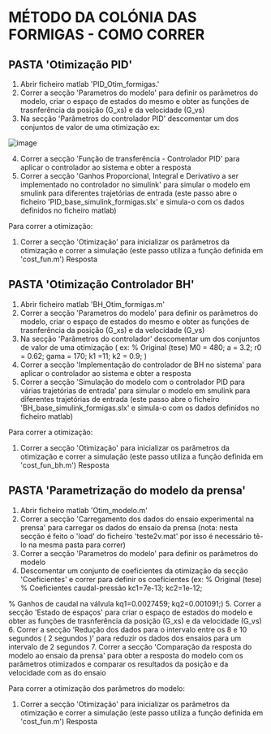 # MÉTODO DA COLÓNIA DAS FORMIGAS - COMO CORRER
## PASTA 'Otimização PID'
1. Abrir ficheiro matlab 'PID_Otim_formigas.'
2. Correr a secção 'Parametros do modelo' para definir os parâmetros do modelo, criar o espaço de estados do mesmo e obter as funções de trasnferência da posição (G_xs) e da velocidade (G_vs)
3. Na secção 'Parâmetros do controlador PID' descomentar um dos conjuntos de valor de uma otimização 
ex:

![image](https://github.com/Carolf27/PSA---P4---Sistema-hidr-ulico-22-23-/assets/129117353/a8efb6f7-3657-46d4-8acd-87b2dcde8d2b)

4. Correr a secção 'Função de transferência - Controlador PID' para aplicar o controlador ao sistema e obter a resposta
5. Correr a secção 'Ganhos Proporcional, Integral e Derivativo a ser implementado no controlador no simulink' para simular o modelo em smulink para diferentes trajetórias de entrada
(este passo abre o ficheiro 'PID_base_simulink_formigas.slx' e simula-o com os dados definidos no ficheiro matlab)

Para correr a otimização:
1. Correr a secção 'Otimização' para inicializar os parâmetros da otimização e correr a simulação
(este passo utiliza a função definida em 'cost_fun.m')
Resposta

## PASTA 'Otimização Controlador BH'
1. Abrir ficheiro matlab 'BH_Otim_formigas.m'
2. Correr a secção 'Parametros do modelo' para definir os parâmetros do modelo, criar o espaço de estados do mesmo e obter as funções de trasnferência da posição (G_xs) e da velocidade (G_vs)
3. Na secção 'Parâmetros do controlador' descomentar um dos conjuntos de valor de uma otimização 
( ex:
% Original (tese)
M0 = 480;
a = 3.2;
r0 =   0.62;
gama = 170;
k1 =11;
k2 = 0.9; )
4. Correr a secção 'Implementação do controlador de BH no sistema' para aplicar o controlador ao sistema e obter a resposta
5. Correr a secção 'Simulação do modelo com o controlador PID para várias trajetórias de entrada' para simular o modelo em smulink para diferentes trajetórias de entrada
(este passo abre o ficheiro 'BH_base_simulink_formigas.slx' e simula-o com os dados definidos no ficheiro matlab)

Para correr a otimização:
1. Correr a secção 'Otimização' para inicializar os parâmetros da otimização e correr a simulação
(este passo utiliza a função definida em 'cost_fun_bh.m')
Resposta

## PASTA 'Parametrização do modelo da prensa'
1. Abrir ficheiro matlab 'Otim_modelo.m'
2. Correr a secção 'Carregamento dos dados do ensaio experimental na prensa' para carregar os dados do ensaio da prensa 
(nota: nesta secção é feito o 'load' do ficheiro 'teste2v.mat' por isso é necessário tê-lo na mesma pasta para correr)
3. Correr a secção 'Parametros do modelo' para definir os parâmetros do modelo
4. Descomentar um conjunto de coeficientes da otimização da secção 'Coeficientes' e correr para definir os coeficientes
(ex:
% Original (tese)
% Coeficientes caudal-pressão
kc1=7e-13;
kc2=1e-12;

% Ganhos de caudal na válvula
kq1=0.0027459;
kq2=0.001091;)
5. Correr a secção 'Estado de espaços' para criar o espaço de estados do modelo e obter as funções de trasnferência da posição (G_xs) e da velocidade (G_vs)
6. Correr a secção 'Redução dos dados para o intervalo entre os 8 e 10 segundos ( 2 segundos )' para reduzir os dados dos ensaios para um intervalo de 2 segundos
7. Correr a secção 'Comparação da resposta do modelo ao ensaio da prensa' para obter a resposta do modelo com os parâmetros otimizados e comparar os resultados da posição e da velocidade com as do ensaio

Para correr a otimização dos parâmetros do modelo:
1. Correr a secção 'Otimização' para inicializar os parâmetros da otimização e correr a simulação
(este passo utiliza a função definida em 'cost_fun.m')
Resposta

